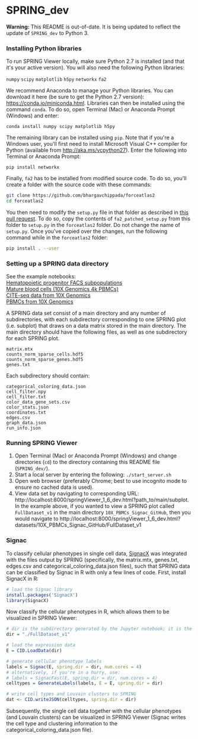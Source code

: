 # SPRING_dev

**Warning:** This README is out-of-date. It is being updated to reflect the update of `SPRING_dev` to Python 3.

### Installing Python libraries

To run SPRING Viewer locally, make sure Python 2.7 is installed (and that it's your active version). You will also need the following Python libraries:  

`numpy`
`scipy`
`matplotlib`
`h5py`
`networkx`
`fa2`

We recommend Anaconda to manage your Python libraries. You can download it here (be sure to get the Python 2.7 version):   https://conda.io/miniconda.html. Libraries can then be installed using the command `conda`. To do so, open Terminal (Mac) or Anaconda Prompt (Windows) and enter:  

`conda install numpy scipy matplotlib h5py`

The remaining library can be installed using `pip`. Note that if you're a Windows user, you'll first need to install Microsoft Visual C++ compiler for Python (available from http://aka.ms/vcpython27). Enter the following into Terminal or Anaconda Prompt:  

`pip install networkx`

Finally, `fa2` has to be installed from modified source code. To do so, you'll create a folder with the source code with these commands:

```bash
git clone https://github.com/bhargavchippada/forceatlas2
cd forceatlas2
```

You then need to modify the `setup.py` file in that folder as described in [this pull request](https://github.com/bhargavchippada/forceatlas2/pull/46). To do so, copy the contents of `fa2_patched_setup.py` from this folder to `setup.py` in the `forceatlas2` folder. Do not change the name of `setup.py`. Once you've copied over the changes, run the following command while in the `forceatlas2` folder:

```bash
pip install . --user
```

### Setting up a SPRING data directory
See the example notebooks:  
[Hematopoietic progenitor FACS subpopulations](./data_prep/spring_example_HPCs.ipynb)  
[Mature blood cells (10X Genomics 4k PBMCs)](./data_prep/spring_example_pbmc4k.ipynb)  
[CITE-seq data from 10X Genomics](./data_prep/spring_notebook_10X_CITEseq.ipynb)  
[PBMCs from 10X Genomics](./data_prep/spring_notebook_10X.ipynb)

A SPRING data set consist of a main directory and any number of subdirectories, with each subdirectory corresponding to one SPRING plot (i.e. subplot) that draws on a data matrix stored in the main directory. The main directory should have the following files, as well as one subdirectory for each SPRING plot. 

`matrix.mtx`  
`counts_norm_sparse_cells.hdf5`  
`counts_norm_sparse_genes.hdf5`  
`genes.txt`  

Each subdirectory should contain:  

`categorical_coloring_data.json`  
`cell_filter.npy`  
`cell_filter.txt`  
`color_data_gene_sets.csv`  
`color_stats.json`  
`coordinates.txt`  
`edges.csv`  
`graph_data.json`  
`run_info.json`  

### Running SPRING Viewer

1. Open Terminal (Mac) or Anaconda Prompt (Windows) and change directories (`cd`) to the directory containing this README file (`SPRING_dev/`). 
2. Start a local server by entering the following: `./start_server.sh`
3. Open web browser (preferably Chrome; best to use incognito mode to ensure no cached data is used).
4. View data set by navigating to corresponding URL: http://localhost:8000/springViewer_1_6_dev.html?path_to/main/subplot. In the example above, if you wanted to view a SPRING plot called `FullDataset_v1` in the main directory `10X_PBMCs_Signac_GitHub`, then you would navigate to http://localhost:8000/springViewer_1_6_dev.html?datasets/10X_PBMCs_Signac_GitHub/FullDataset_v1

### Signac

To classify cellular phenotypes in single cell data, [SignacX](https://cran.r-project.org/web/packages/SignacX/) was integrated with the files output by SPRING (specifically, the matrix.mtx, genes.txt, edges.csv and categorical_coloring_data.json files), such that SPRING data can be classified by Signac in R with only a few lines of code. First, install SignacX in R:

```r
# load the Signac library
install.packages('SignacX')
library(SignacX)
```

Now classify the cellular phenotypes in R, which allows them to be visualized in SPRING Viewer:

```r
# dir is the subdirectory generated by the Jupyter notebook; it is the directory that contains the 'categorical_coloring_data.json' file.
dir = "./FullDataset_v1" 

# load the expression data
E = CID.LoadData(dir)

# generate cellular phenotype labels
labels = Signac(E, spring.dir = dir, num.cores = 4)
# alternatively, if you're in a hurry, use:
# labels = SignacFast(E, spring.dir = dir, num.cores = 4)
celltypes = GenerateLabels(labels, E = E, spring.dir = dir)

# write cell types and Louvain clusters to SPRING
dat <- CID.writeJSON(celltypes, spring.dir = dir)
```

Subsequently, the single cell data together with the cellular phenotypes (and Louvain clusters) can be visualized in SPRING Viewer (Signac writes the cell type and clustering information to the categorical_coloring_data.json file).
